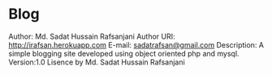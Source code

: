 # Blog
Author: Md. Sadat Hussain Rafsanjani
Author URI: http://irafsan.herokuapp.com
E-mail: sadatrafsan@gmail.com
Description: A simple blogging site developed using object oriented php and mysql. 
Version:1.0
Lisence by Md. Sadat Hussain Rafsanjani
